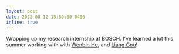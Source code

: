 ```yaml
---
layout: post
date: 2022-08-12 15:59:00-0400
inline: true
---
```


Wrapping up my research internship at BOSCH. I've learned a lot this summer working with with [Wenbin He](https://hewenbin.github.io/), and [Liang Gou](https://scholar.google.com/citations?user=x3VK0fAAAAAJ&hl=en)!